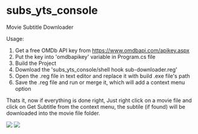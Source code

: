 # subs_yts_console
Movie Subtitle Downloader 

Usage:
1. Get a free OMDb API key from https://www.omdbapi.com/apikey.aspx
2. Put the key into 'omdbapikey' variable in Program.cs file
3. Build the Project 
4. Download the 'subs_yts_console/shell hook sub-downloader.reg' 
5. Open the .reg file in text editor and replace it with build .exe file's path 
6. Save the .reg file and run or merge it, which will add a context menu option

Thats it, now if everything is done right,
Just right click on a movie file and click on Get Subtitle from the context menu,
the subtile (if found) will be downloaded into the movie file folder.

![](subs_yts_console/contextmenu.png) 
![](subs_yts_console/screen.png)
